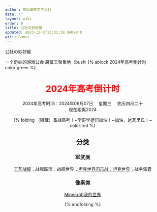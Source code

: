 ```yaml
---
author: MSC磁铁学生公社
date: ''
layout: wiki
order: 0
title: 公社の妙妙屋
updated: 2023-12-3T13:31:38.840+8:0
wiki: Games
---
```

<script type="text/javascript">
function getRTime(){
var EndTime= new Date('2024/06/07 09:00:00'); //截止时间
var NowTime = new Date();
var t =EndTime.getTime() - NowTime.getTime();
var d=Math.floor(t/1000/60/60/24);
var h=Math.floor(t/1000/60/60%24);
var m=Math.floor(t/1000/60%60);
var s=Math.floor(t/1000%60);document.getElementById("t_d").innerHTML = d + " 天";
document.getElementById("t_h").innerHTML = h + " 时";
document.getElementById("t_m").innerHTML = m + " 分";
document.getElementById("t_s").innerHTML = s + " 秒";
}
setInterval(getRTime,1000);
</script>

公社の妙妙屋

一个奇妙的游戏公会 魔怔壬聚集地（bushi
{% ablock 2024年高考倒计时 color:green %}

# <font color=red><center>2024年高考倒计时</font></center>

<center>2024年高考时间：2024年06月07日 　星期三 　农历四月二十</center>
<center>现在距离2024

{% folding （隐藏）备战高考！~学哥学姐们加油！~加油，达瓦里氏！~ color:red %}

## 分类

### 军武类

[工艺战舰](navy)；战舰联盟；战舰世界；[坦克世界闪击战；坦克世界](wotb)；战争雷霆

### 像素类

[Minecraft我的世界](minecraftserver)

{% endfolding %}

